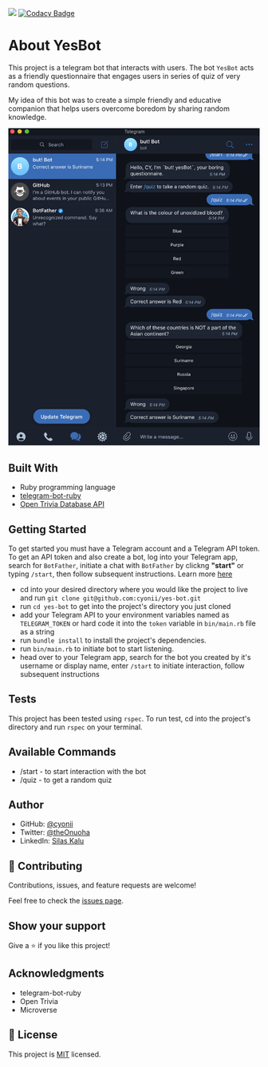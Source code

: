 ![](https://img.shields.io/badge/Microverse-blueviolet) [![Codacy Badge](https://api.codacy.com/project/badge/Grade/b5122bd0fc5649eebb07a37508e67888)](https://app.codacy.com/gh/cyonii/yes-bot?utm_source=github.com&utm_medium=referral&utm_content=cyonii/yes-bot&utm_campaign=Badge_Grade)

# About YesBot

This project is a telegram bot that interacts with users. The bot `YesBot` acts as a friendly questionnaire that engages users in series of quiz of very random questions.

My idea of this bot was to create a simple friendly and educative companion that helps users overcome boredom by sharing random knowledge.

![](images/butyesbot_screenshot.png)

## Built With

- Ruby programming language
- [telegram-bot-ruby](https://github.com/atipugin/telegram-bot-ruby)
- [Open Trivia Database API](https://opentdb.com)

## Getting Started

To get started you must have a Telegram account and a Telegram API token. To get an API token and also create a bot, log into your Telegram app, search for `BotFather`, initiate a chat with `BotFather` by clickng **"start"** or typing `/start`, then follow subsequent instructions. Learn more [here](https://core.telegram.org/bots#6-botfather)

- cd into your desired directory where you would like the project to live and run `git clone git@github.com:cyonii/yes-bot.git`
- run `cd yes-bot` to get into the project's directory you just cloned
- add your Telegram API to your environment variables named as `TELEGRAM_TOKEN` or hard code it into the `token` variable in `bin/main.rb` file as a string
- run `bundle install` to install the project's dependencies.
- run `bin/main.rb` to initiate bot to start listening.
- head over to your Telegram app, search for the bot you created by it's username or display name, enter `/start` to initiate interaction, follow subsequent instructions

## Tests

This project has been tested using `rspec`. To run test, cd into the project's directory and run `rspec` on your terminal.

## Available Commands

- /start - to start interaction with the bot
- /quiz - to get a random quiz

## Author

- GitHub: [@cyonii](https://github.com/cyonii)
- Twitter: [@theOnuoha](https://twitter.com/theOnuoha)
- LinkedIn: [Silas Kalu](https://www.linkedin.com/in/cyonii/)

## 🤝 Contributing

Contributions, issues, and feature requests are welcome!

Feel free to check the [issues page](issues/).


## Show your support

Give a ⭐️ if you like this project!

## Acknowledgments

- telegram-bot-ruby
- Open Trivia
- Microverse

## 📝 License

This project is [MIT](lic.url) licensed.
